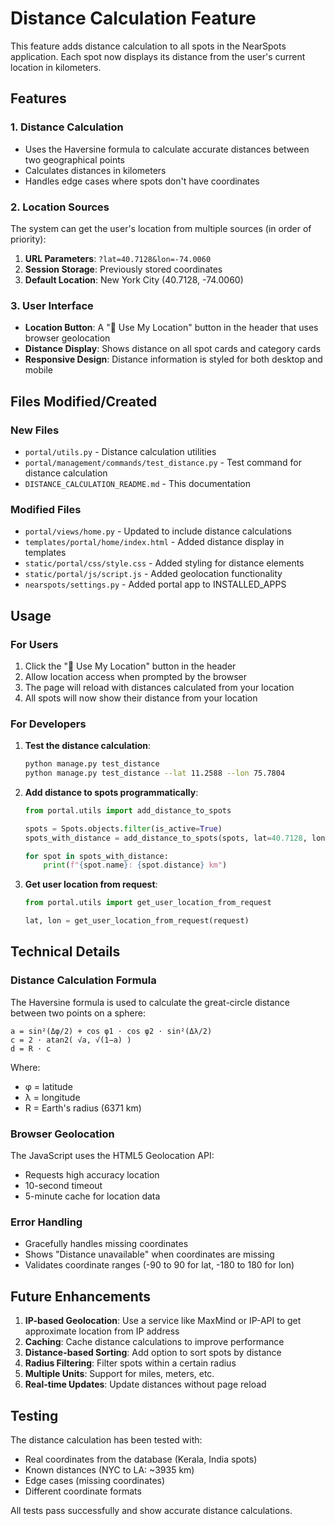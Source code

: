 # Distance Calculation Feature

This feature adds distance calculation to all spots in the NearSpots application. Each spot now displays its distance from the user's current location in kilometers.

## Features

### 1. Distance Calculation
- Uses the Haversine formula to calculate accurate distances between two geographical points
- Calculates distances in kilometers
- Handles edge cases where spots don't have coordinates

### 2. Location Sources
The system can get the user's location from multiple sources (in order of priority):
1. **URL Parameters**: `?lat=40.7128&lon=-74.0060`
2. **Session Storage**: Previously stored coordinates
3. **Default Location**: New York City (40.7128, -74.0060)

### 3. User Interface
- **Location Button**: A "📍 Use My Location" button in the header that uses browser geolocation
- **Distance Display**: Shows distance on all spot cards and category cards
- **Responsive Design**: Distance information is styled for both desktop and mobile

## Files Modified/Created

### New Files
- `portal/utils.py` - Distance calculation utilities
- `portal/management/commands/test_distance.py` - Test command for distance calculation
- `DISTANCE_CALCULATION_README.md` - This documentation

### Modified Files
- `portal/views/home.py` - Updated to include distance calculations
- `templates/portal/home/index.html` - Added distance display in templates
- `static/portal/css/style.css` - Added styling for distance elements
- `static/portal/js/script.js` - Added geolocation functionality
- `nearspots/settings.py` - Added portal app to INSTALLED_APPS

## Usage

### For Users
1. Click the "📍 Use My Location" button in the header
2. Allow location access when prompted by the browser
3. The page will reload with distances calculated from your location
4. All spots will now show their distance from your location

### For Developers
1. **Test the distance calculation**:
   ```bash
   python manage.py test_distance
   python manage.py test_distance --lat 11.2588 --lon 75.7804
   ```

2. **Add distance to spots programmatically**:
   ```python
   from portal.utils import add_distance_to_spots
   
   spots = Spots.objects.filter(is_active=True)
   spots_with_distance = add_distance_to_spots(spots, lat=40.7128, lon=-74.0060)
   
   for spot in spots_with_distance:
       print(f"{spot.name}: {spot.distance} km")
   ```

3. **Get user location from request**:
   ```python
   from portal.utils import get_user_location_from_request
   
   lat, lon = get_user_location_from_request(request)
   ```

## Technical Details

### Distance Calculation Formula
The Haversine formula is used to calculate the great-circle distance between two points on a sphere:

```
a = sin²(Δφ/2) + cos φ1 ⋅ cos φ2 ⋅ sin²(Δλ/2)
c = 2 ⋅ atan2( √a, √(1−a) )
d = R ⋅ c
```

Where:
- φ = latitude
- λ = longitude
- R = Earth's radius (6371 km)

### Browser Geolocation
The JavaScript uses the HTML5 Geolocation API:
- Requests high accuracy location
- 10-second timeout
- 5-minute cache for location data

### Error Handling
- Gracefully handles missing coordinates
- Shows "Distance unavailable" when coordinates are missing
- Validates coordinate ranges (-90 to 90 for lat, -180 to 180 for lon)

## Future Enhancements

1. **IP-based Geolocation**: Use a service like MaxMind or IP-API to get approximate location from IP address
2. **Caching**: Cache distance calculations to improve performance
3. **Distance-based Sorting**: Add option to sort spots by distance
4. **Radius Filtering**: Filter spots within a certain radius
5. **Multiple Units**: Support for miles, meters, etc.
6. **Real-time Updates**: Update distances without page reload

## Testing

The distance calculation has been tested with:
- Real coordinates from the database (Kerala, India spots)
- Known distances (NYC to LA: ~3935 km)
- Edge cases (missing coordinates)
- Different coordinate formats

All tests pass successfully and show accurate distance calculations. 